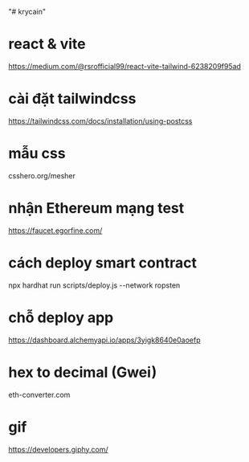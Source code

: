 "# krycain"

# react & vite

https://medium.com/@rsrofficial99/react-vite-tailwind-6238209f95ad

# cài đặt tailwindcss

https://tailwindcss.com/docs/installation/using-postcss

# mẫu css

csshero.org/mesher

# nhận Ethereum mạng test

https://faucet.egorfine.com/

# cách deploy smart contract

npx hardhat run scripts/deploy.js --network ropsten

# chỗ deploy app

https://dashboard.alchemyapi.io/apps/3yigk8640e0aoefp

# hex to decimal (Gwei)
eth-converter.com

# gif
https://developers.giphy.com/